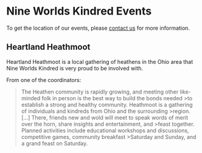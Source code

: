 Nine Worlds Kindred Events
==========================
To get the location of our events, please [contact us](contact.php) for more information.

<calendar>

Heartland Heathmoot
-------------------

<heathmoot banner>

Heartland Heathmoot is a local gathering of heathens in the Ohio area that Nine Worlds Kindred is very proud to be involved with.

From one of the coordinators:

>The Heathen community is rapidly growing, and meeting other like-minded folk in person is the best way to build the bonds needed >to establish a strong and healthy community. Heathmoot is a gathering of individuals and kindreds from Ohio and the surrounding >region. [...] There, friends new and wold will meet to speak words of merit over the horn, share insights and entertainment, and >feast together. Planned activities include educational workshops and discussions, competitive games, community breakfast >Saturday and Sunday, and a grand feast on Saturday.
